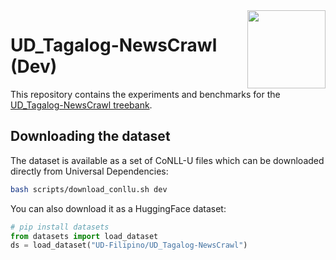 <img src="https://cdn-avatars.huggingface.co/v1/production/uploads/634e20a0c1ce28f1de920cc4/k7SJny1M3lDa5CH_T1bp3.png" width="125" height="125" align="right" />

# UD_Tagalog-NewsCrawl (Dev)

This repository contains the experiments and benchmarks for the [UD_Tagalog-NewsCrawl treebank](https://huggingface.co/datasets/UD-Filipino/UD_Tagalog-NewsCrawl).

## Downloading the dataset

The dataset is available as a set of CoNLL-U files which can be downloaded directly from Universal Dependencies:

```sh
bash scripts/download_conllu.sh dev
```

You can also download it as a HuggingFace dataset:

```python
# pip install datasets
from datasets import load_dataset
ds = load_dataset("UD-Filipino/UD_Tagalog-NewsCrawl")
```
